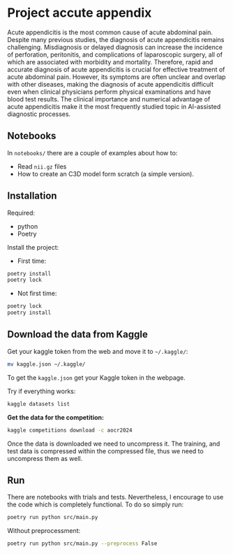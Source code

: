 # Project accute appendix

Acute appendicitis is the most common cause of acute abdominal pain. Despite many previous studies, the diagnosis of acute appendicitis remains challenging. Misdiagnosis or delayed diagnosis can increase the incidence of perforation, peritonitis, and complications of laparoscopic surgery, all of which are associated with morbidity and mortality. Therefore, rapid and accurate diagnosis of acute appendicitis is crucial for effective treatment of acute abdominal pain. However, its symptoms are often unclear and overlap with other diseases, making the diagnosis of acute appendicitis difficult even when clinical physicians perform physical examinations and have blood test results. The clinical importance and numerical advantage of acute appendicitis make it the most frequently studied topic in AI-assisted diagnostic processes.

## Notebooks

In `notebooks/` there are a couple of examples about how to:

* Read `nii.gz` files
* How to create an C3D model form scratch (a simple version).

## Installation

Required:

* python
* Poetry

Install the project:

* First time:

```bash
poetry install
poetry lock
```

* Not first time:

```bash
poetry lock
poetry install
```

## Download the data from Kaggle

Get your kaggle token from the web and move it to  `~/.kaggle/`:

```bash
mv kaggle.json ~/.kaggle/
```

To get the `kaggle.json` get your Kaggle token in the webpage.

Try if everything works:

```bash
kaggle datasets list
```

**Get the data for the competition:**

```bash
kaggle competitions download -c aocr2024
```

Once the data is downloaded we need to uncompress it. The training, and test data is compressed within the compressed file, thus we need to uncompress them as well.

## Run

There are notebooks with trials and tests. Nevertheless, I encourage to use the code which is completely functional. To do so simply run:

```bash
poetry run python src/main.py
```

Without preprocessment:

```bash
poetry run python src/main.py --preprocess False
```
